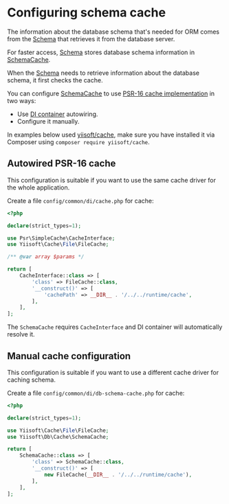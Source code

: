 # Configuring schema cache

The information about the database schema that's needed for ORM comes from
the [Schema](https://github.com/yiisoft/db/blob/master/src/Schema/AbstractSchema.php) that retrieves it from the
database server.

For faster access, [Schema](https://github.com/yiisoft/db/blob/master/src/Schema/AbstractSchema.php) stores database
schema information in [SchemaCache](https://github.com/yiisoft/db/blob/master/src/Cache/SchemaCache.php).

When the [Schema](https://github.com/yiisoft/db/blob/master/src/Schema/AbstractSchema.php) needs
to retrieve information about the database schema, it first checks the cache.

You can configure [SchemaCache](https://github.com/yiisoft/db/blob/master/src/Cache/SchemaCache.php) to use
[PSR-16 cache implementation](https://github.com/php-fig/simple-cache) in two ways:

- Use [DI container](https://github.com/yiisoft/di) autowiring.
- Configure it manually.

In examples below used [yiisoft/cache](https://github.com/yiisoft/cache), make sure you have installed it via Composer
using `composer require yiisoft/cache`.

## Autowired PSR-16 cache

This configuration is suitable if you want to use the same cache driver for the whole application.

Create a file `config/common/di/cache.php` for cache:

```php
<?php

declare(strict_types=1);

use Psr\SimpleCache\CacheInterface;
use Yiisoft\Cache\File\FileCache;

/** @var array $params */

return [
    CacheInterface::class => [
        'class' => FileCache::class,
        '__construct()' => [
            'cachePath' => __DIR__ . '/../../runtime/cache',
        ],
    ],
];
```

The `SchemaCache` requires `CacheInterface` and DI container will automatically resolve it.

## Manual cache configuration

This configuration is suitable if you want to use a different cache driver for caching schema.

Create a file `config/common/di/db-schema-cache.php` for cache:

```php
<?php

declare(strict_types=1);

use Yiisoft\Cache\File\FileCache;
use Yiisoft\Db\Cache\SchemaCache;

return [
    SchemaCache::class => [
        'class' => SchemaCache::class,
        '__construct()' => [
            new FileCache(__DIR__ . '/../../runtime/cache'),
        ],
    ],
];
```
